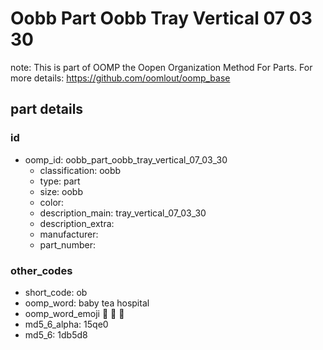 # Oobb Part Oobb Tray Vertical 07 03 30  

note: This is part of OOMP the Oopen Organization Method For Parts. For more details: https://github.com/oomlout/oomp_base

##  part details





### id
* oomp_id: oobb_part_oobb_tray_vertical_07_03_30
  * classification: oobb
  * type: part
  * size: oobb
  * color: 
  * description_main: tray_vertical_07_03_30
  * description_extra: 
  * manufacturer: 
  * part_number: 

### other_codes
* short_code: ob
* oomp_word: baby tea hospital
* oomp_word_emoji :baby: :tea: :hospital:
* md5_6_alpha: 15qe0
* md5_6: 1db5d8